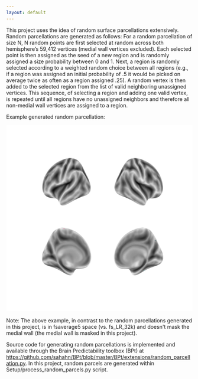 ```yaml
---
layout: default
---
```


This project uses the idea of random surface parcellations extensively. Random parcellations are generated as follows: For a random parcellation of size N, N random points are first selected at random across both hemisphere’s 59,412 vertices (medial wall vertices excluded). Each selected point is then assigned as the seed of a new region and is randomly assigned a size probability between 0 and 1. Next, a region is randomly selected according to a weighted random choice between all regions (e.g., if a region was assigned an initial probability of .5 it would be picked on average twice as often as a region assigned .25). A random vertex is then added to the selected region from the list of valid neighboring unassigned vertices. This sequence, of selecting a region and adding one valid vertex, is repeated until all regions have no unassigned neighbors and therefore all non-medial wall vertices are assigned to a region. 

Example generated random parcellation:

![Random Parc Gif](https://raw.githubusercontent.com/sahahn/Parcs_Project/master/data/rand_parc.gif)

Note: The above example, in contrast to the random parcellations generated in this project, is in fsaverage5 space (vs. fs_LR_32k) and doesn't mask the medial wall (the medial wall is masked in this project).

Source code for generating random parcellations is implemented and available through the Brain Predictability toolbox (BPt) at https://github.com/sahahn/BPt/blob/master/BPt/extensions/random_parcellation.py. In this project, random parcels are generated within Setup/process_random_parcels.py script.